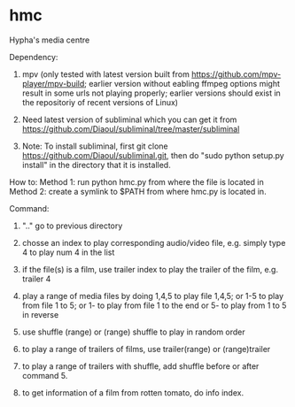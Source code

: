 # hmc
Hypha's media centre

Dependency:


1. mpv (only tested with latest version built from https://github.com/mpv-player/mpv-build; earlier version without eabling ffmpeg options might result in some urls not playing properly; earlier versions should exist in the repositoriy of recent versions of Linux)

2. Need latest version of subliminal which you can get it from https://github.com/Diaoul/subliminal/tree/master/subliminal

3. Note: To install subliminal,  first git clone https://github.com/Diaoul/subliminal.git, then do "sudo python setup.py install" in the directory that it is installed.
      

How to:
Method 1: run python hmc.py from where the file is located in 
Method 2: create a symlink to $PATH from where hmc.py is located in.

Command:

1. ".." go to previous directory

2. chosse an index to play corresponding audio/video file, e.g. simply type 4 to play num 4 in the list

3. if the file(s) is a film, use trailer index to play the trailer of the film, e.g. trailer 4

4. play a range of media files by doing 
   1,4,5 to play file 1,4,5; 
   or 1-5 to play from file 1 to 5; 
   or 1- to play from file 1 to the end
   or 5- to play from 1 to 5 in reverse

5. use shuffle (range) or (range) shuffle to play in random order

6. to play a range of trailers of films, use trailer(range) or (range)trailer

7. to play a range of trailers with shuffle, add shuffle before or after command 5.

8. to get information of a film from rotten tomato, do info index.
